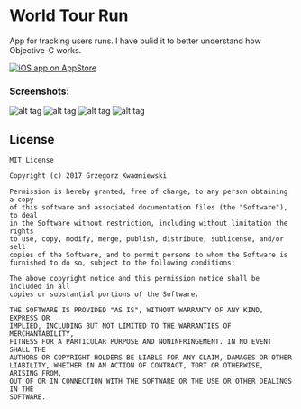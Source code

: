 World Tour Run
=============

<p></p>
<p>App for tracking users runs. I have bulid it to better understand how Objective-C works.</p>
<p></p>

[![iOS app on AppStore](http://www.grzegorzkwasniewski.com/wp-content/uploads/2017/08/app-store-icon.png)](https://itunes.apple.com/us/app/world-tour-run/id1239035521?l=pl&ls=1&mt=8)

### Screenshots:

![alt tag](http://www.grzegorzkwasniewski.com/wp-content/uploads/2017/08/wtr_01.jpeg) 
![alt tag](http://www.grzegorzkwasniewski.com/wp-content/uploads/2017/08/wtr_02.jpeg) 
![alt tag](http://www.grzegorzkwasniewski.com/wp-content/uploads/2017/08/wtr_03.jpeg) 
![alt tag](http://www.grzegorzkwasniewski.com/wp-content/uploads/2017/08/wtr_04.jpeg)


License
-------
    MIT License

    Copyright (c) 2017 Grzegorz Kwaœniewski

    Permission is hereby granted, free of charge, to any person obtaining a copy
    of this software and associated documentation files (the "Software"), to deal
    in the Software without restriction, including without limitation the rights
    to use, copy, modify, merge, publish, distribute, sublicense, and/or sell
    copies of the Software, and to permit persons to whom the Software is
    furnished to do so, subject to the following conditions:

    The above copyright notice and this permission notice shall be included in all
    copies or substantial portions of the Software.

    THE SOFTWARE IS PROVIDED "AS IS", WITHOUT WARRANTY OF ANY KIND, EXPRESS OR
    IMPLIED, INCLUDING BUT NOT LIMITED TO THE WARRANTIES OF MERCHANTABILITY,
    FITNESS FOR A PARTICULAR PURPOSE AND NONINFRINGEMENT. IN NO EVENT SHALL THE
    AUTHORS OR COPYRIGHT HOLDERS BE LIABLE FOR ANY CLAIM, DAMAGES OR OTHER
    LIABILITY, WHETHER IN AN ACTION OF CONTRACT, TORT OR OTHERWISE, ARISING FROM,
    OUT OF OR IN CONNECTION WITH THE SOFTWARE OR THE USE OR OTHER DEALINGS IN THE
    SOFTWARE.
    
